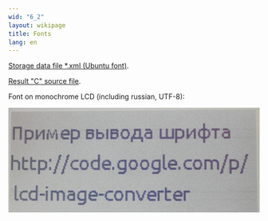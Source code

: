 ```yaml
---
wid: "6_2"
layout: wikipage
title: Fonts
lang: en
---
```

[Storage data file *.xml (Ubuntu font)](font-ubuntu.xml.b1040b0b.zip).

[Result "C" source file](font-ubuntu.c.3affdcbc.zip).

Font on monochrome LCD (including russian, UTF-8):

![Text on monochrome LCD](fonts-1.jpg "Text on monochrome LCD")
